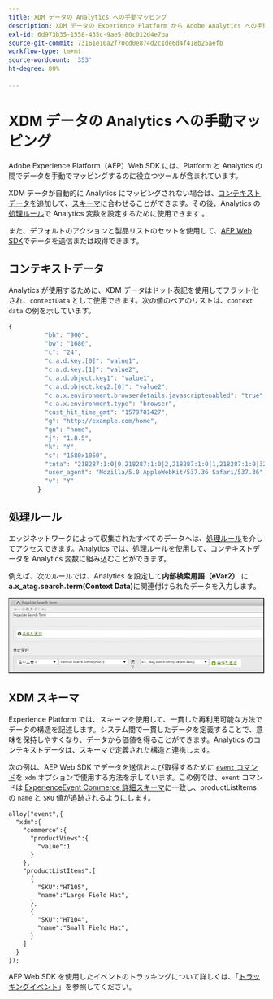 ```yaml
---
title: XDM データの Analytics への手動マッピング
description: XDM データの Experience Platform から Adobe Analytics への手動マッピング
exl-id: 6d973b35-1558-435c-9ae5-80c012d4e7ba
source-git-commit: 73161e10a2f70cd0e874d2c1de6d4f418b25aefb
workflow-type: tm+mt
source-wordcount: '353'
ht-degree: 80%

---
```


# XDM データの Analytics への手動マッピング

Adobe Experience Platform（AEP）Web SDK には、Platform と Analytics の間でデータを手動でマッピングするのに役立つツールが含まれています。

XDM データが自動的に Analytics にマッピングされない場合は、[コンテキストデータ](https://experienceleague.adobe.com/docs/analytics/implementation/vars/page-vars/contextdata.html)を追加して、[スキーマ](https://experienceleague.adobe.com/docs/experience-platform/xdm/schema/composition.html)に合わせることができます。その後、Analytics の[処理ルール](https://experienceleague.adobe.com/docs/analytics/admin/admin-tools/processing-rules/processing-rules-configuration/t-processing-rules.html)で Analytics 変数を設定するために使用できます 。

また、デフォルトのアクションと製品リストのセットを使用して、[AEP Web SDK](https://experienceleague.adobe.com/docs/experience-platform/edge/home.html?lang=ja)でデータを送信または取得できます。

## コンテキストデータ

Analytics が使用するために、XDM データはドット表記を使用してフラット化され、`contextData` として使用できます。次の値のペアのリストは、`context data` の例を示しています。

```javascript
{
          "bh": "900",
          "bw": "1680",
          "c": "24",
          "c.a.d.key.[0]": "value1",
          "c.a.d.key.[1]": "value2",
          "c.a.d.object.key1": "value1",
          "c.a.d.object.key2.[0]": "value2",
          "c.a.x.environment.browserdetails.javascriptenabled": "true",
          "c.a.x.environment.type": "browser",
          "cust_hit_time_gmt": "1579781427",
          "g": "http://example.com/home",
          "gn": "home",
          "j": "1.8.5",
          "k": "Y",
          "s": "1680x1050",
          "tnta": "218287:1:0|0,218287:1:0|2,218287:1:0|1,218287:1:0|32767,218287:1:0|1,218287:1:0|0,218287:1:0|1,218287:1:0|0,218287:1:0|1",
          "user_agent": "Mozilla/5.0 AppleWebKit/537.36 Safari/537.36",
          "v": "Y"
        }
```

## 処理ルール

エッジネットワークによって収集されたすべてのデータへは、[処理ルール](https://experienceleague.adobe.com/docs/analytics/admin/admin-tools/processing-rules/processing-rules-configuration/t-processing-rules.html)を介してアクセスできます。Analytics では、処理ルールを使用して、コンテキストデータを Analytics 変数に組み込むことができます。

例えば、次のルールでは、Analytics を設定して&#x200B;**内部検索用語（eVar2）** に **a.x_atag.search.term(Context Data)**&#x200B;に関連付けられたデータを入力します。

![](assets/examplerule.png)


## XDM スキーマ

Experience Platform では、スキーマを使用して、一貫した再利用可能な方法でデータの構造を記述します。システム間で一貫したデータを定義することで、意味を保持しやすくなり、データから価値を得ることができます。Analytics のコンテキストデータは、スキーマで定義された構造と連携します。

次の例は、AEP Web SDK でデータを送信および取得するために [`event` コマンド](https://experienceleague.adobe.com/docs/experience-platform/edge/fundamentals/tracking-events.html)を `xdm` オプションで使用する方法を示しています。この例では、`event` コマンドは [ExperienceEvent Commerce 詳細スキーマ](https://github.com/adobe/xdm/blob/1c22180490558e3c13352fe3e0540cb7e93c69ca/docs/reference/context/experienceevent-commerce.schema.md)に一致し、productListItems の `name` と `SKU` 値が追跡されるようにします。


```
alloy("event",{
  "xdm":{
    "commerce":{
      "productViews":{
        "value":1
      }
    },
    "productListItems":[
      {
        "SKU":"HT105",
        "name":"Large Field Hat",
      },
      {
        "SKU":"HT104",
        "name":"Small Field Hat",
      }
    ]
  }
});
```

AEP Web SDK を使用したイベントのトラッキングについて詳しくは、「[トラッキングイベント](https://experienceleague.adobe.com/docs/experience-platform/edge/fundamentals/tracking-events.html)」を参照してください。

